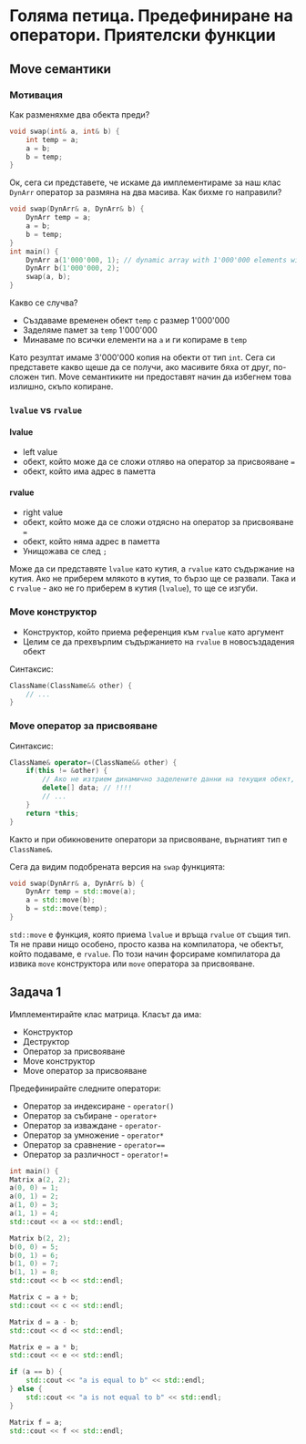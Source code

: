# Голяма петица. Предефиниране на оператори. Приятелски функции

## Move семантики

### Мотивация

Как разменяхме два обекта преди?

```cpp
void swap(int& a, int& b) {
    int temp = a;
    a = b;
    b = temp;
}
```

Ок, сега си представете, че искаме да имплементираме за наш клас `DynArr` оператор за размяна на два масива. Как бихме го направили?

```cpp
void swap(DynArr& a, DynArr& b) {
    DynArr temp = a;
    a = b;
    b = temp;
}
int main() {
    DynArr a(1'000'000, 1); // dynamic array with 1'000'000 elements with value 1
    DynArr b(1'000'000, 2);
    swap(a, b);
}
```

Какво се случва?

* Създаваме временен обект `temp` с размер 1'000'000
* Заделяме памет за `temp` 1'000'000
* Минаваме по всички елементи на `a` и ги копираме в `temp`

Като резултат имаме 3'000'000 копия на обекти от тип `int`. Сега си представете какво щеше да се получи, ако масивите бяха от друг, по-сложен тип.
Move семантиките ни предоставят начин да избегнем това излишно, скъпо копиране.

### `lvalue` vs `rvalue`

#### lvalue

* left value
* обект, който може да се сложи отляво на оператор за присвояване `=`
* обект, който има адрес в паметта

#### rvalue

* right value
* обект, който може да се сложи отдясно на оператор за присвояване `=`
* обект, който няма адрес в паметта
* Унищожава се след `;`

Може да си представяте `lvalue` като кутия, а `rvalue` като съдържание на кутия. Ако не приберем млякото в кутия, то бързо ще се развали. Така и с `rvalue` - ако не го приберем в кутия (`lvalue`), то ще се изгуби.

### Move конструктор

* Конструктор, който приема референция към `rvalue` като аргумент
* Целим се да прехвърлим съдържанието на `rvalue` в новосъздадения обект

Синтаксис:

```cpp
ClassName(ClassName&& other) {
    // ...
}
```

### Move оператор за присвояване

Синтаксис:

```cpp
ClassName& operator=(ClassName&& other) {
    if(this != &other) {
        // Ако не изтрием динамично заделените данни на текущия обект, ще имаме memory leak
        delete[] data; // !!!! 
        // ...
    }
    return *this;
}
```

Както и при обикновените оператори за присвояване, върнатият тип е `ClassName&`.

Сега да видим подобрената версия на `swap` функцията:

```cpp
void swap(DynArr& a, DynArr& b) {
    DynArr temp = std::move(a);
    a = std::move(b);
    b = std::move(temp);
}
```

`std::move` е функция, която приема `lvalue` и връща `rvalue` от същия тип. Тя не прави нищо особено, просто казва на компилатора, че обектът, който подаваме, е `rvalue`. По този начин форсираме компилатора да извика `move` конструктора или `move` оператора за присвояване.

## Задача 1

Имплементирайте клас матрица. Класът да има:

* Конструктор
* Деструктор
* Оператор за присвояване
* Move конструктор
* Move оператор за присвояване

Предефинирайте следните оператори:

* Оператор за индексиране - `operator()`
* Оператор за събиране - `operator+`
* Оператор за изваждане - `operator-`
* Оператор за умножение - `operator*`
* Оператор за сравнение - `operator==`
* Оператор за различност - `operator!=`

```cpp
int main() {
Matrix a(2, 2);
a(0, 0) = 1;
a(0, 1) = 2;
a(1, 0) = 3;
a(1, 1) = 4;
std::cout << a << std::endl;

Matrix b(2, 2);
b(0, 0) = 5;
b(0, 1) = 6;
b(1, 0) = 7;
b(1, 1) = 8;
std::cout << b << std::endl;

Matrix c = a + b;
std::cout << c << std::endl;

Matrix d = a - b;
std::cout << d << std::endl;

Matrix e = a * b;
std::cout << e << std::endl;

if (a == b) {
    std::cout << "a is equal to b" << std::endl;
} else {
    std::cout << "a is not equal to b" << std::endl;
}

Matrix f = a;
std::cout << f << std::endl;
```
